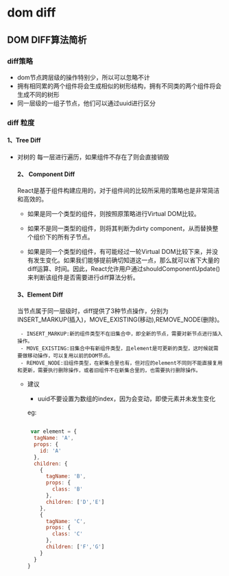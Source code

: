 # dom diff
## DOM DIFF算法简析
###  diff策略
 - dom节点跨层级的操作特别少，所以可以忽略不计
 - 拥有相同累的两个组件将会生成相似的树形结构，拥有不同类的两个组件将会生成不同的树形
 - 同一层级的一组子节点，他们可以通过uuid进行区分
 ### diff 粒度
   #### 1、Tree Diff 
 - 对树的 每一层进行遍历，如果组件不存在了则会直接销毁
   #### 2、 Component Diff 
    React是基于组件构建应用的，对于组件间的比较所采用的策略也是非常简洁和高效的。
    -  如果是同一个类型的组件，则按照原策略进行Virtual DOM比较。
    - 如果不是同一类型的组件，则将其判断为dirty component，从而替换整个组价下的所有子节点。

    - 如果是同一个类型的组件，有可能经过一轮Virtual DOM比较下来，并没有发生变化。如果我们能够提前确切知道这一点，那么就可以省下大量的diff运算、时间。因此，React允许用户通过shouldComponentUpdate()来判断该组件是否需要进行diff算法分析。

   #### 3、Element Diff 
      当节点属于同一层级时，diff提供了3种节点操作，分别为INSERT_MARKUP(插入)，MOVE_EXISTING(移动),REMOVE_NODE(删除)。

        - INSERT_MARKUP:新的组件类型不在旧集合中，即全新的节点，需要对新节点进行插入操作。
        - MOVE_EXISTING:旧集合中有新组件类型，且element是可更新的类型，这时候就需要做移动操作，可以复用以前的DOM节点。
        - REMOVE_NODE:旧组件类型，在新集合里也有，但对应的element不同则不能直接复用和更新，需要执行删除操作，或者旧组件不在新集合里的，也需要执行删除操作。

    - 建议
        -  uuid不要设置为数组的index，因为会变动，即使元素并未发生变化
        
      eg:
      ```js
    
       var element = {
        tagName: 'A',
        props: {
          id: 'A'
        },
        children: {
          {
            tagName: 'B',
            props: {
              class: 'B'
            },
            children: ['D','E']
          }, 
          {
            tagName: 'C',
            props: {
              class: 'C'
            },
            children: ['F','G']
          }
        }
      }
      ```